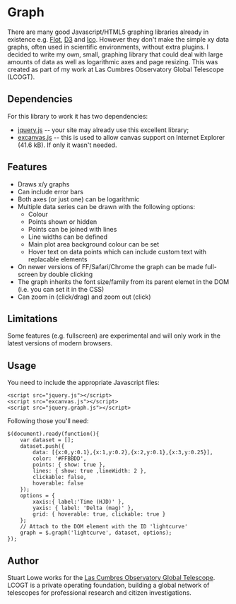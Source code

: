 Graph
=====

There are many good Javascript/HTML5 graphing libraries already in existence e.g. [Flot](https://github.com/flot/flot), [D3](http://mbostock.github.com/d3/) and [Ico](https://github.com/alexyoung/ico). However they don't make the simple xy data graphs, often used in scientific environments, without extra plugins. I decided to write my own, small, graphing library that could deal with large amounts of data as well as logarithmic axes and page resizing. This was created as part of my work at Las Cumbres Observatory Global Telescope (LCOGT).

Dependencies
------------

For this library to work it has two dependencies:

* [jquery.js](http://jquery.com/) -- your site may already use this excellent library;
* [excanvas.js](http://code.google.com/p/explorercanvas/) -- this is used to allow canvas support on Internet Explorer (41.6 kB). If only it wasn't needed.

Features
--------
* Draws x/y graphs
* Can include error bars
* Both axes (or just one) can be logarithmic
* Multiple data series can be drawn with the following options:
  * Colour
  * Points shown or hidden
  * Points can be joined with lines
  * Line widths can be defined
  * Main plot area background colour can be set
  * Hover text on data points which can include custom text with replacable elements
* On newer versions of FF/Safari/Chrome the graph can be made full-screen by double clicking
* The graph inherits the font size/family from its parent elemet in the DOM (i.e. you can set it in the CSS)
* Can zoom in (click/drag) and zoom out (click)

Limitations
-----------
Some features (e.g. fullscreen) are experimental and will only work in the latest versions of modern browsers.

Usage
-----
You need to include the appropriate Javascript files:

	<script src="jquery.js"></script>
	<script src="excanvas.js"></script>
	<script src="jquery.graph.js"></script>

Following those you'll need:

	$(document).ready(function(){
		var dataset = [];
		dataset.push({
			data: [{x:0,y:0.1},{x:1,y:0.2},{x:2,y:0.1},{x:3,y:0.25}],
			color: '#FFBBDD',
			points: { show: true },
			lines: { show: true ,lineWidth: 2 },
			clickable: false,
			hoverable: false
		});
		options = {
			xaxis:{ label:'Time (HJD)' },
			yaxis: { label: 'Delta (mag)' },
			grid: { hoverable: true, clickable: true }
		};
		// Attach to the DOM element with the ID 'lightcurve'
		graph = $.graph('lightcurve', dataset, options);
	});


Author
------
Stuart Lowe works for the [Las Cumbres Observatory Global Telescope](http://lcogt.net/). LCOGT is a private operating foundation, building a global network of telescopes for professional research and citizen investigations.

